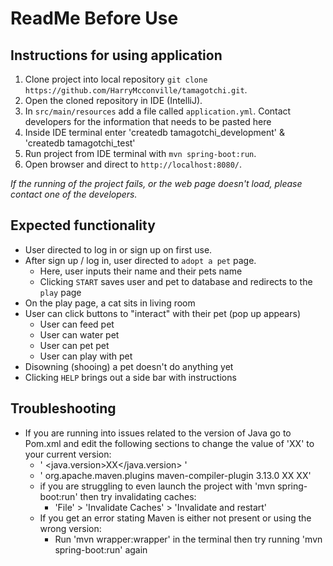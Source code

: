 # ReadMe Before Use
## Instructions for using application
1. Clone project into local repository `git clone https://github.com/HarryMcconville/tamagotchi.git`.
2. Open the cloned repository in IDE (IntelliJ).
3. In `src/main/resources` add a file called `application.yml`. Contact developers for the information that needs to be pasted here
4. Inside IDE terminal enter 'createdb tamagotchi_development' & 'createdb tamagotchi_test'
4. Run project from IDE terminal with `mvn spring-boot:run`.
5. Open browser and direct to `http://localhost:8080/`.

_If the running of the project fails, or the web page doesn't load, please contact one of the developers._

## Expected functionality
* User directed to log in or sign up on first use.
* After sign up / log in, user directed to `adopt a pet` page.
  * Here, user inputs their name and their pets name
  * Clicking `START` saves user and pet to database and redirects to the `play` page
* On the play page, a cat sits in living room
* User can click buttons to "interact" with their pet (pop up appears)
  * User can feed pet
  * User can water pet
  * User can pet pet
  * User can play with pet
* Disowning (shooing) a pet doesn't do anything yet
* Clicking `HELP` brings out a side bar with instructions

## Troubleshooting
* If you are running into issues related to the version of Java go to Pom.xml and edit the following sections to change the value of 'XX' to your current version:
  * '<properties>
    <java.version>XX</java.version>
    </properties>'
  * '<plugin>
    <groupId>org.apache.maven.plugins</groupId>
    <artifactId>maven-compiler-plugin</artifactId>
    <version>3.13.0</version>
    <configuration>
       <source>XX</source>
       <target>XX</target>'
  * if you are struggling to even launch the project with 'mvn spring-boot:run' then try invalidating caches:
    * 'File' > 'Invalidate Caches' > 'Invalidate and restart'
  * If you get an error stating Maven is either not present or using the wrong version:
    * Run 'mvn wrapper:wrapper' in the terminal then try running 'mvn spring-boot:run' again



